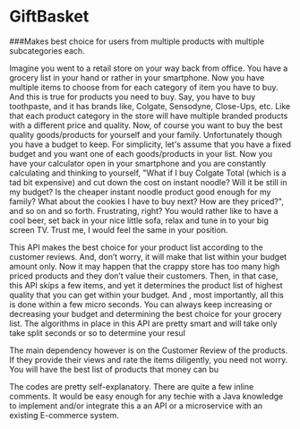 # GiftBasket
###Makes best choice for users from multiple products with multiple subcategories each.

Imagine you went to a retail store on your way back from office. You have a grocery list in your hand or rather in your smartphone. Now you have multiple items to choose from for each category of item you have to buy. And this is true for products you need to buy. Say, you have to buy toothpaste, and it has brands like, Colgate, Sensodyne, Close-Ups, etc. Like that each product category in the store will have multiple branded products with a different price and quality. Now, of course you want to buy the best quality goods/products for yourself and your family. Unfortunately though you have a budget to keep. For simplicity, let's assume that you have a fixed budget and you want one of each goods/products in your list. Now you have your calculator open in your smartphone and you are constantly calculating and thinking to yourself, "What if I buy Colgate Total (which is a tad bit expensive) and cut down the cost on instant noodle? Will it be still in my budget? Is the cheaper instant noodle product good enough for my family? What about the cookies I have to buy next? How are they priced?", and so on and so forth. Frustrating, right? You would rather like to have a cool beer, set back in your nice little sofa, relax and tune in to your big screen TV. Trust me, I would feel the same in your position.

This API makes the best choice for your product list according to the customer reviews. And, don’t worry, it will make that list within your budget amount only. Now it may happen that the crappy store has too many high priced products and they don’t value their customers. Then, in that case, this API skips a few items, and yet it determines the product list of highest quality that you can get within your budget. And , most importantly, all this is done within a few micro seconds. You can always keep increasing or decreasing your budget and determining the best choice for your grocery list. The algorithms in place in this API are pretty smart and will take only take split seconds or so to determine your resul

The main dependency however is on the Customer Review of the products. If they provide their views and rate the items diligently, you need not worry. You will have the best list of products that money can bu

The codes are pretty self-explanatory. There are quite a few inline comments. It would be easy enough for any techie with a Java knowledge to implement and/or integrate this a an API or a microservice with an existing E-commerce system.
